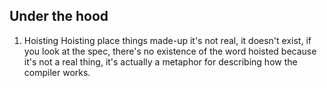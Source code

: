 ## Under the hood

1. Hoisting
Hoisting place things made-up it's not real, it doesn't exist, if you look at the spec, there's no existence of the word hoisted because it's not a real thing, it's actually a metaphor for describing how the compiler works.
